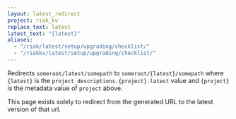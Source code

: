 ```yaml
---
layout: latest_redirect
project: riak_kv
replace_text: latest
latest_text: "{latest}"
aliases:
  - "/riak/latest/setup/upgrading/checklist/"
  - "/riakkv/latest/setup/upgrading/checklist/"
---
```


Redirects `someroot/latest/somepath` to `someroot/{latest}/somepath` 
where `{latest}` is the `project_descriptions.{project}.latest` value
and `{project}` is the metadata value of `project` above.

This page exists solely to redirect from the generated URL to the latest version of
that url.


